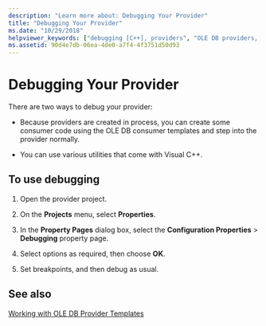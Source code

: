 ```yaml
---
description: "Learn more about: Debugging Your Provider"
title: "Debugging Your Provider"
ms.date: "10/29/2018"
helpviewer_keywords: ["debugging [C++], providers", "OLE DB providers, debugging", "Visual C++ debugger, debugging providers", "Visual C++ debugger"]
ms.assetid: 90d4e7db-06ea-4de0-a7f4-4f3751d50d93
---
```

# Debugging Your Provider

There are two ways to debug your provider:

- Because providers are created in process, you can create some consumer code using the OLE DB consumer templates and step into the provider normally.

- You can use various utilities that come with Visual C++.

## To use debugging

1. Open the provider project.

1. On the **Projects** menu, select **Properties**.

1. In the **Property Pages** dialog box, select the **Configuration Properties** > **Debugging** property page.

1. Select options as required, then choose **OK**.

1. Set breakpoints, and then debug as usual.

## See also

[Working with OLE DB Provider Templates](../../data/oledb/working-with-ole-db-provider-templates.md)

